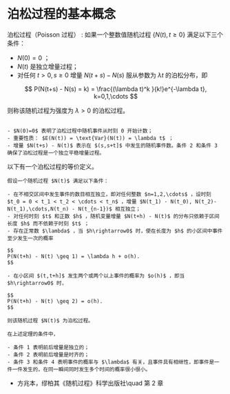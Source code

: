 
# 泊松过程的基本概念

泊松过程（Poisson 过程）
: 如果一个整数值随机过程 $\{N(t),t\geq 0\}$ 满足以下三个条件：

- $N(0) = 0$ ；
- $N(t)$ 是独立增量过程；
- 对任何 $t>0, s\geq 0$ 增量 $N(t+s) - N(s)$ 服从参数为 $\lambda t$ 的泊松分布，即

$$
P(N(t+s) - N(s) = k) = \frac{(\lambda t)^k }{k!}e^{-\lambda t}, k=0,1,\cdots
$$

则称该随机过程为强度为 $\lambda >0$ 的泊松过程。

```{admonition} Remark

- $N(0)=0$ 表明了泊松过程中随机事件从时刻 0 开始计数；
- 重要性质： $E(N(t)) = \text{Var}(N(t)) = \lambda t$ ；
- 增量 $N(t+s) - N(t)$ 表示在 $(s,s+t]$ 中发生的随机事件数。条件 2 和条件 3 确保了泊松过程是一个独立平稳增量过程。

```

以下有一个泊松过程的等价定义。

``````{prf:theorem}
假设一个随机过程 $N(t)$ 满足以下条件：

- 在不相交区间中发生事件的数目相互独立，即对任何整数 $n=1,2,\cdots$ ，设时刻 $t_0 = 0 < t_1 < t_2 < \cdots < t_n$ ，增量 $N(t_1) - N(t_0), N(t_2)-N(t_1),\cdots,N(t_n) - N(t_{n-1})$ 相互独立；
- 对任何时刻 $t$ 和正数 $h$ ，随机变量增量 $N(t+h) - N(t)$ 的分布只依赖于区间长度 $h$ 而不依赖于时刻 $t$ ；
- 存在正常数 $\lambda$ ，当 $h\rightarrow0$ 时，使在长度为 $h$ 的小区间中事件至少发生一次的概率

$$
P(N(t+h) - N(t) \geq 1) = \lambda h + o(h).
$$

- 在小区间 $(t,t+h]$ 发生两个或两个以上事件的概率为 $o(h)$ ，即当 $h\rightarrow0$ 时，

$$
P(N(t+h) - N(t) \geq 2) = o(h).
$$

则该随机过程 $N(t)$ 为泊松过程。
``````

```{admonition} Remark
在上述定理的条件中，

- 条件 1 表明前后增量是独立的；
- 条件 2 表明前后增量是时齐的；
- 条件 3 和条件 4 表明事件的概率与 $\lambda$ 有关，且事件具有相继性，即事件是一件一件发生的，在同一瞬间同时发生多个时间的概率很小很小。

```

- 方兆本，缪柏其《随机过程》科学出版社\quad 第 2 章